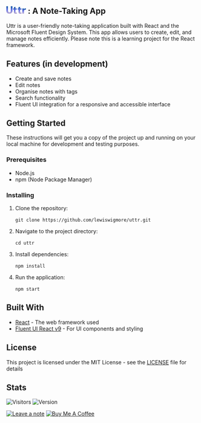 

## <img src="./src/logo-text.svg" alt="Logo" height="20"/> : A Note-Taking App

Uttr is a user-friendly note-taking application built with React and the Microsoft Fluent Design System. This app allows users to create, edit, and manage notes efficiently. Please note this is a learning project for the React framework.

## Features (in development)

- Create and save notes
- Edit notes
- Organise notes with tags
- Search functionality
- Fluent UI integration for a responsive and accessible interface

## Getting Started

These instructions will get you a copy of the project up and running on your local machine for development and testing purposes.

### Prerequisites

- Node.js
- npm (Node Package Manager)

### Installing

1. Clone the repository:
   ```
   git clone https://github.com/lewiswigmore/uttr.git
   ```
2. Navigate to the project directory:
   ```
   cd uttr
   ```
3. Install dependencies:
   ```
   npm install
   ```
4. Run the application:
   ```
   npm start
   ```

## Built With

- [React](https://reactjs.org/) - The web framework used
- [Fluent UI React v9](https://developer.microsoft.com/en-us/fluentui#/) - For UI components and styling

## License

This project is licensed under the MIT License - see the [LICENSE](LICENSE) file for details

## Stats

![Visitors](https://visitor-badge.laobi.icu/badge?page_id=lewiswigmore.Uttr)&nbsp;![Version](https://img.shields.io/github/last-commit/lewiswigmore/Uttr)
<br>

[![Leave a note](https://img.shields.io/badge/Leave%20a%20note-0078D7?style=flat&logo=gitbook&logoColor=white)](https://github.com/lewiswigmore/lewiswigmore/issues/2)
[![Buy Me A Coffee](https://img.shields.io/badge/Buy%20Me%20A%20Coffee-FF813F?style=flat&logo=buy-me-a-coffee&logoColor=white)](https://paypal.me/lewisjwigmore)